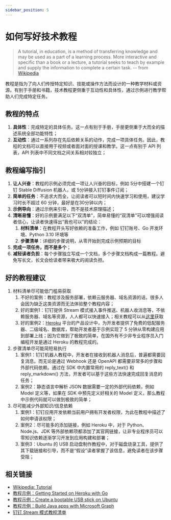 ```yaml
---
sidebar_position: 5
---
```


# 如何写好技术教程

> A tutorial, in education, is a method of transferring knowledge and may be used as a part of a learning process. More interactive and specific than a book or a lecture, a tutorial seeks to teach by example and supply the information to complete a certain task. 
> -- from [Wikipedia](https://en.wikipedia.org/wiki/Tutorial)

教程是指为了向人们传授特定知识、技能或操作方法而设计的一种教学材料或资源。有别于手册和书籍，技术教程更侧重于互动性和具体性，通过示例进行教学帮助人们完成特定任务。

## 教程的特点

1. **具体性**：完成特定的具体任务。这一点有别于手册，手册更侧重于大而全的描述系统全部功能特性；
2. **互动性**：通过一系列存在先后依赖关系的动作，完成一项具体任务。因此，教程的文档可以直接用于视频或者面对面的授课和教学。这一点有别于 API 列表，API 列表中不同文档之间关系相对较独立；

## 教程编写指引

1. **让人兴奋**：教程的示例必须完成一项让人兴奋的目标，例如 5分中搭建一个钉钉 Stable Diffusion 机器人，或 5分钟接入钉钉事件订阅；
2. **简单的任务**：不追求大而全，让阅读者可以短时间内快速学习和使用，建议学习时长不超过 60 分钟，最好是在30分钟以内；
3. **示例导向**：通过示例来引导，而不是技术原理描述；
4. **清晰易懂**：好的示例要满足以下“双清单”，简单易懂的“双清单”可以增强阅读者信心，让读者快速得出“我也可以”的结论：
   1. **材料清单**：在教程开头写好依赖的准备工作，例如 钉钉账号、Go 开发环境、Python 3.10 环境等
   2. **步骤清单**：详细的步骤说明，从零开始到完成示例预期的目标
5. **完成一项任务，而不是多个**；
6. **减轻读者负担**：每个步骤独立写成一个文档，多个步骤文档构成一篇教程。避免写长文，长文会给读者带来极大的阅读负担。

## 好的教程建议

1. 材料清单尽可能低门槛易获取
   1. 不好的案例：教程涉及服务部署，依赖云服务器、域名资源的话，很多人会因为缺乏这类资源而无法体验整个教程内容；
   2. 好的案例1：钉钉提供 Stream 模式接入事件推送、机器人收消息等，不依赖服务器、域名等资源，人人都可以快速接入；相关教程可以从[这里](/docs/explore/tutorials/stream/overview)获取
   3. 好的案例2：[Heroku](https://www.heroku.com/) 平台的产品设计中，为开发者提供了免费的低配服务器、二级域名、数据库，帮助开发者基于示例实现了 5 分钟从零构建应用到部署上线；因为它做到了极致的简单，在国外有不少非专业程序员入门编程开发是通过 Heroku 的教程完成的。
2. 步骤清单尽可能简短易执行
   1. 案例1：钉钉机器人教程中，开发者在接收到机器人消息后，普遍都需要回复消息。而无论是通过 Webhook 还是 OpenAPI 都需要非常多的步骤和外部代码依赖。通过在 SDK 中内置常用的 reply_text() 和 reply_markdown() 方法，开发者可以基于这些方法快速完成回复消息的任务；
   2. 案例2：静态语言中解析 JSON 数据需要一定的外部代码依赖，例如 Model 定义等，如果在 SDK 中预先定义好相关的 Model 定义，那么教程中示例代码就可以做到极致的简单；
3. 尽可能减少外部知识/信息依赖
   1. 案例1：钉钉应用开发依赖当前用户拥有开发者权限，为此在教程中描述了如何申请该权限；
   2. 案例2：尽可能多的添加链接，例如 Heroku 中，对于 Python、Node.js、JDK 等外部依赖项都添加了其官网链接，让非专业程序员可以零知识依赖逐渐学习开发到应用构建和部署；
   3. 案例3：Ubuntu 的 USB 启动盘制作教程中，对于磁盘烧录工具，提供了其下载链接和引导，而不是“假设”读者掌握了该信息，避免读者在该步骤受阻；

## 相关链接

* [Wikipedia: Tutorial](https://en.wikipedia.org/wiki/Tutorial)
* [教程示例：Getting Started on Heroku with Go](https://devcenter.heroku.com/articles/getting-started-with-go)
* [教程示例：Create a bootable USB stick on Ubuntu](https://ubuntu.com/tutorials/create-a-usb-stick-on-ubuntu#1-overview)
* [教程示例：Build Java apps with Microsoft Graph](https://learn.microsoft.com/en-us/graph/tutorials/java)
* [钉钉 Stream 模式教程清单](/docs/explore/tutorials/stream/overview)